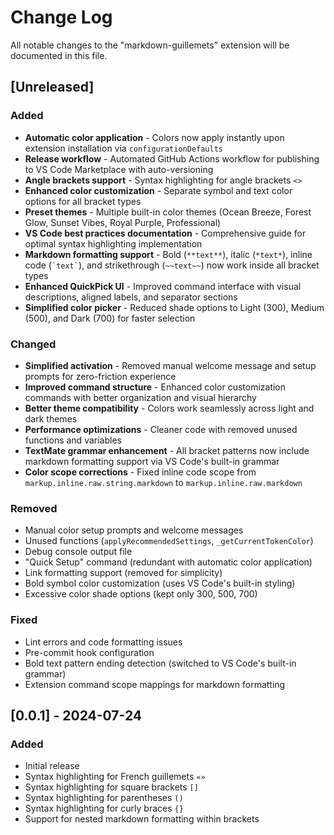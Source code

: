 # Change Log

All notable changes to the "markdown-guillemets" extension will be documented in this file.

## [Unreleased]

### Added
- **Automatic color application** - Colors now apply instantly upon extension installation via `configurationDefaults`
- **Release workflow** - Automated GitHub Actions workflow for publishing to VS Code Marketplace with auto-versioning
- **Angle brackets support** - Syntax highlighting for angle brackets `<>`
- **Enhanced color customization** - Separate symbol and text color options for all bracket types
- **Preset themes** - Multiple built-in color themes (Ocean Breeze, Forest Glow, Sunset Vibes, Royal Purple, Professional)
- **VS Code best practices documentation** - Comprehensive guide for optimal syntax highlighting implementation
- **Markdown formatting support** - Bold (`**text**`), italic (`*text*`), inline code (`` `text` ``), and strikethrough (`~~text~~`) now work inside all bracket types
- **Enhanced QuickPick UI** - Improved command interface with visual descriptions, aligned labels, and separator sections
- **Simplified color picker** - Reduced shade options to Light (300), Medium (500), and Dark (700) for faster selection

### Changed
- **Simplified activation** - Removed manual welcome message and setup prompts for zero-friction experience
- **Improved command structure** - Enhanced color customization commands with better organization and visual hierarchy
- **Better theme compatibility** - Colors work seamlessly across light and dark themes
- **Performance optimizations** - Cleaner code with removed unused functions and variables
- **TextMate grammar enhancement** - All bracket patterns now include markdown formatting support via VS Code's built-in grammar
- **Color scope corrections** - Fixed inline code scope from `markup.inline.raw.string.markdown` to `markup.inline.raw.markdown`

### Removed
- Manual color setup prompts and welcome messages
- Unused functions (`applyRecommendedSettings`, `_getCurrentTokenColor`)
- Debug console output file
- "Quick Setup" command (redundant with automatic color application)
- Link formatting support (removed for simplicity)
- Bold symbol color customization (uses VS Code's built-in styling)
- Excessive color shade options (kept only 300, 500, 700)

### Fixed
- Lint errors and code formatting issues
- Pre-commit hook configuration
- Bold text pattern ending detection (switched to VS Code's built-in grammar)
- Extension command scope mappings for markdown formatting

## [0.0.1] - 2024-07-24

### Added
- Initial release
- Syntax highlighting for French guillemets `«»`
- Syntax highlighting for square brackets `[]`
- Syntax highlighting for parentheses `()`
- Syntax highlighting for curly braces `{}`
- Support for nested markdown formatting within brackets
